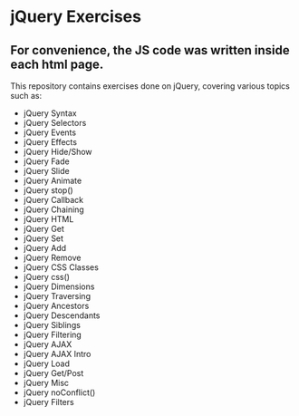 # jQuery Exercises
## For convenience, the JS code was written inside each html page.
This repository contains exercises done on jQuery, covering various topics such as:

- jQuery Syntax
- jQuery Selectors
- jQuery Events
- jQuery Effects
- jQuery Hide/Show
- jQuery Fade
- jQuery Slide
- jQuery Animate
- jQuery stop()
- jQuery Callback
- jQuery Chaining
- jQuery HTML
- jQuery Get
- jQuery Set
- jQuery Add
- jQuery Remove
- jQuery CSS Classes
- jQuery css()
- jQuery Dimensions
- jQuery Traversing
- jQuery Ancestors
- jQuery Descendants
- jQuery Siblings
- jQuery Filtering
- jQuery AJAX
- jQuery AJAX Intro
- jQuery Load
- jQuery Get/Post
- jQuery Misc
- jQuery noConflict()
- jQuery Filters
